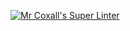 [![Mr Coxall's Super Linter](https://github.com/ICS4U-Programming-Sarah/Unit1-03-Java-Microwave/workflows/Mr%20Coxall's%20Super%20Linter/badge.svg)](https://github.com/ICS4U-Programming-Sarah/Unit1-03-Java-Microwave/actions/)
